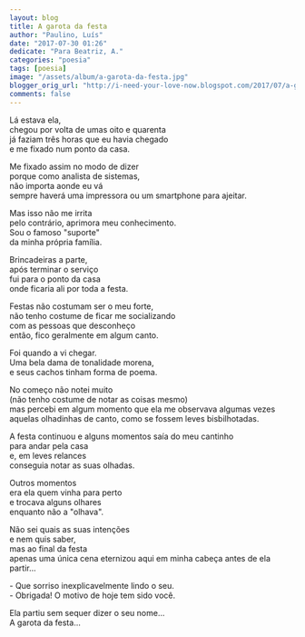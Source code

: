 ```yaml
---
layout: blog
title: A garota da festa
author: "Paulino, Luís"
date: "2017-07-30 01:26"
dedicate: "Para Beatriz, A."
categories: "poesia"
tags: [poesia]
image: "/assets/album/a-garota-da-festa.jpg"
blogger_orig_url: "http://i-need-your-love-now.blogspot.com/2017/07/a-garota-da-festa.html"
comments: false
---
```

Lá estava ela,\
chegou por volta de umas oito e quarenta\
já faziam três horas que eu havia chegado\
e me fixado num ponto da casa.

Me fixado assim no modo de dizer\
porque como analista de sistemas,\
não importa aonde eu vá\
sempre haverá uma impressora ou um smartphone para ajeitar.

Mas isso não me irrita\
pelo contrário, aprimora meu conhecimento.\
Sou o famoso "suporte"\
da minha própria família.

Brincadeiras a parte,\
após terminar o serviço\
fui para o ponto da casa\
onde ficaria ali por toda a festa.

Festas não costumam ser o meu forte,\
não tenho costume de ficar me socializando\
com as pessoas que desconheço\
então, fico geralmente em algum canto.

Foi quando a vi chegar.\
Uma bela dama de tonalidade morena,\
e seus cachos tinham forma de poema.

No começo não notei muito\
(não tenho costume de notar as coisas mesmo)\
mas percebi em algum momento que ela me observava algumas vezes\
aquelas olhadinhas de canto, como se fossem leves bisbilhotadas.

A festa continuou e alguns momentos saía do meu cantinho\
para andar pela casa\
e, em leves relances\
conseguia notar as suas olhadas.

Outros momentos\
era ela quem vinha para perto\
e trocava alguns olhares\
enquanto não a "olhava".

Não sei quais as suas intenções\
e nem quis saber,\
mas ao final da festa\
apenas uma única cena eternizou aqui em minha cabeça antes de ela partir...

\- Que sorriso inexplicavelmente lindo o seu.\
\- Obrigada! O motivo de hoje tem sido você.

Ela partiu sem sequer dizer o seu nome...\
A garota da festa...
